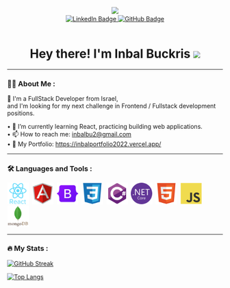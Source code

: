 <div id="header" align="center">
  <img src="https://miro.medium.com/max/1400/1*qdAW1TjCN57h1lbuuzvchg.gif" width="300"/>
</div>

<div id="badges" align="center">
  <a href="https://www.linkedin.com/in/inbal-buckris-full-stack/">
    <img src="https://img.shields.io/badge/LinkedIn-blue?style=for-the-badge&logo=linkedin&logoColor=white" alt="LinkedIn Badge"/>
  </a>
  
   <a href="https://github.com/InbalBu">
    <img src="https://img.shields.io/badge/GitHub-lightgrey?style=for-the-badge&logo=github&logoColor=white" alt="GitHub Badge"/>
  </a>
</div>

<div align="center">
<img src="https://komarev.com/ghpvc/?username=InbalBu&style=flat-square&color=blue" alt=""/>
</div>

<h1 align="center">
  Hey there! I'm Inbal Buckris
  <img src="https://media.giphy.com/media/hvRJCLFzcasrR4ia7z/giphy.gif" width="30px"/>
</h1>

---

### :woman_technologist: About Me :

🤔 I'm a FullStack Developer from Israel, <br/>
and I'm looking for my next challenge in Frontend / Fullstack development positions.

• 🌱 I’m currently learning React, practicing building web applications. <br>
• 📫 How to reach me: inbalbu2@gmail.com <br>
• 🔭 My Portfolio: https://inbalportfolio2022.vercel.app/

---

### :hammer_and_wrench: Languages and Tools :
  <img src="https://github.com/devicons/devicon/blob/master/icons/react/react-original-wordmark.svg" title="React" alt="React" width="50" height="50"/>&nbsp;
  <img src="https://github.com/devicons/devicon/blob/master/icons/angularjs/angularjs-original.svg" title="Angular" alt="Angular" width="50" height="50"/>&nbsp;
  <img src="https://github.com/devicons/devicon/blob/master/icons/bootstrap/bootstrap-original.svg" title="Bootstrap" alt="Bootstrap" width="50" height="50"/>&nbsp;
  <img src="https://github.com/devicons/devicon/blob/master/icons/css3/css3-original.svg" title="Css" alt="Css" width="50" height="50"/>&nbsp;
  <img src="https://github.com/devicons/devicon/blob/master/icons/csharp/csharp-original.svg" title="csharp" alt="csharp" width="50" height="50"/>&nbsp;
  <img src="https://github.com/devicons/devicon/blob/master/icons/dotnetcore/dotnetcore-original.svg" title="dotnet" alt="dotnet" width="50" height="50"/>&nbsp;
  <img src="https://github.com/devicons/devicon/blob/master/icons/html5/html5-original.svg" title="html" alt="html" width="50" height="50"/>&nbsp;
  <img src="https://github.com/devicons/devicon/blob/master/icons/javascript/javascript-original.svg" title="js" alt="js" width="50" height="50"/>&nbsp;
  <img src="https://github.com/devicons/devicon/blob/master/icons/mongodb/mongodb-original-wordmark.svg" title="mongodb" alt="mongodb" width="50" height="50"/>
  
  ---

### :fire: My Stats :

[![GitHub Streak](http://github-readme-streak-stats.herokuapp.com?user=InbalBu&theme=dark&background=000000)](https://git.io/streak-stats)

[![Top Langs](https://github-readme-stats.vercel.app/api/top-langs/?username=InbalBu&layout=compact&theme=vision-friendly-dark)](https://github.com/anuraghazra/github-readme-stats)





<!--
**InbalBu/InbalBu** is a ✨ _special_ ✨ repository because its `README.md` (this file) appears on your GitHub profile.

Here are some ideas to get you started:

- 🔭 I’m currently working on ...
- 🌱 I’m currently learning ...
- 👯 I’m looking to collaborate on ...
- 🤔 I’m looking for help with ...
- 💬 Ask me about ...
- 📫 How to reach me: ...
- 😄 Pronouns: ...
- ⚡ Fun fact: ...
-->
